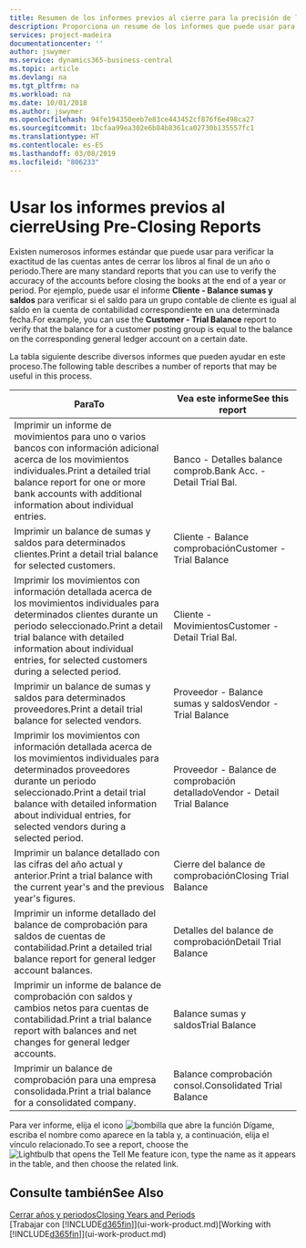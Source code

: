 ```yaml
---
title: Resumen de los informes previos al cierre para la precisión de las cuentas | Documentos de Microsoft
description: Proporciona un resume de los informes que puede usar para verificar la exactitud de las cuentas antes de cerrar los libros al final de un año o periodo.
services: project-madeira
documentationcenter: ''
author: jswymer
ms.service: dynamics365-business-central
ms.topic: article
ms.devlang: na
ms.tgt_pltfrm: na
ms.workload: na
ms.date: 10/01/2018
ms.author: jswymer
ms.openlocfilehash: 94fe194350eeb7e83ce443452cf876f6e498ca27
ms.sourcegitcommit: 1bcfaa99ea302e6b84b8361ca02730b135557fc1
ms.translationtype: HT
ms.contentlocale: es-ES
ms.lasthandoff: 03/08/2019
ms.locfileid: "806233"
---
```

# <a name="using-pre-closing-reports"></a><span data-ttu-id="26b9e-103">Usar los informes previos al cierre</span><span class="sxs-lookup"><span data-stu-id="26b9e-103">Using Pre-Closing Reports</span></span>
<span data-ttu-id="26b9e-104">Existen numerosos informes estándar que puede usar para verificar la exactitud de las cuentas antes de cerrar los libros al final de un año o periodo.</span><span class="sxs-lookup"><span data-stu-id="26b9e-104">There are many standard reports that you can use to verify the accuracy of the accounts before closing the books at the end of a year or period.</span></span> <span data-ttu-id="26b9e-105">Por ejemplo, puede usar el informe **Cliente - Balance sumas y saldos** para verificar si el saldo para un grupo contable de cliente es igual al saldo en la cuenta de contabilidad correspondiente en una determinada fecha.</span><span class="sxs-lookup"><span data-stu-id="26b9e-105">For example, you can use the **Customer - Trial Balance** report to verify that the balance for a customer posting group is equal to the balance on the corresponding general ledger account on a certain date.</span></span>

<span data-ttu-id="26b9e-106">La tabla siguiente describe diversos informes que pueden ayudar en este proceso.</span><span class="sxs-lookup"><span data-stu-id="26b9e-106">The following table describes a number of reports that may be useful in this process.</span></span>

| <span data-ttu-id="26b9e-107">Para</span><span class="sxs-lookup"><span data-stu-id="26b9e-107">To</span></span> | <span data-ttu-id="26b9e-108">Vea este informe</span><span class="sxs-lookup"><span data-stu-id="26b9e-108">See this report</span></span> |
| --- | --- |
| <span data-ttu-id="26b9e-109">Imprimir un informe de movimientos para uno o varios bancos con información adicional acerca de los movimientos individuales.</span><span class="sxs-lookup"><span data-stu-id="26b9e-109">Print a detailed trial balance report for one or more bank accounts with additional information about individual entries.</span></span> |<span data-ttu-id="26b9e-110">Banco - Detalles balance comprob.</span><span class="sxs-lookup"><span data-stu-id="26b9e-110">Bank Acc. - Detail Trial Bal.</span></span> |
| <span data-ttu-id="26b9e-111">Imprimir un balance de sumas y saldos para determinados clientes.</span><span class="sxs-lookup"><span data-stu-id="26b9e-111">Print a detail trial balance for selected customers.</span></span> |<span data-ttu-id="26b9e-112">Cliente - Balance comprobación</span><span class="sxs-lookup"><span data-stu-id="26b9e-112">Customer - Trial Balance</span></span> |
| <span data-ttu-id="26b9e-113">Imprimir los movimientos con información detallada acerca de los movimientos individuales para determinados clientes durante un periodo seleccionado.</span><span class="sxs-lookup"><span data-stu-id="26b9e-113">Print a detail trial balance with detailed information about individual entries, for selected customers during a selected period.</span></span> |<span data-ttu-id="26b9e-114">Cliente - Movimientos</span><span class="sxs-lookup"><span data-stu-id="26b9e-114">Customer - Detail Trial Bal.</span></span> |
| <span data-ttu-id="26b9e-115">Imprimir un balance de sumas y saldos para determinados proveedores.</span><span class="sxs-lookup"><span data-stu-id="26b9e-115">Print a detail trial balance for selected vendors.</span></span> |<span data-ttu-id="26b9e-116">Proveedor - Balance sumas y saldos</span><span class="sxs-lookup"><span data-stu-id="26b9e-116">Vendor - Trial Balance</span></span> |
| <span data-ttu-id="26b9e-117">Imprimir los movimientos con información detallada acerca de los movimientos individuales para determinados proveedores durante un periodo seleccionado.</span><span class="sxs-lookup"><span data-stu-id="26b9e-117">Print a detail trial balance with detailed information about individual entries, for selected vendors during a selected period.</span></span> |<span data-ttu-id="26b9e-118">Proveedor - Balance de comprobación detallado</span><span class="sxs-lookup"><span data-stu-id="26b9e-118">Vendor - Detail Trial Balance</span></span> |
| <span data-ttu-id="26b9e-119">Imprimir un balance detallado con las cifras del año actual y anterior.</span><span class="sxs-lookup"><span data-stu-id="26b9e-119">Print a trial balance with the current year's and the previous year's figures.</span></span> |<span data-ttu-id="26b9e-120">Cierre del balance de comprobación</span><span class="sxs-lookup"><span data-stu-id="26b9e-120">Closing Trial Balance</span></span> |
| <span data-ttu-id="26b9e-121">Imprimir un informe detallado del balance de comprobación para saldos de cuentas de contabilidad.</span><span class="sxs-lookup"><span data-stu-id="26b9e-121">Print a detailed trial balance report for general ledger account balances.</span></span> |<span data-ttu-id="26b9e-122">Detalles del balance de comprobación</span><span class="sxs-lookup"><span data-stu-id="26b9e-122">Detail Trial Balance</span></span> |
| <span data-ttu-id="26b9e-123">Imprimir un informe de balance de comprobación con saldos y cambios netos para cuentas de contabilidad.</span><span class="sxs-lookup"><span data-stu-id="26b9e-123">Print a trial balance report with balances and net changes for general ledger accounts.</span></span> |<span data-ttu-id="26b9e-124">Balance sumas y saldos</span><span class="sxs-lookup"><span data-stu-id="26b9e-124">Trial Balance</span></span> |
| <span data-ttu-id="26b9e-125">Imprimir un balance de comprobación para una empresa consolidada.</span><span class="sxs-lookup"><span data-stu-id="26b9e-125">Print a trial balance for a consolidated company.</span></span> |<span data-ttu-id="26b9e-126">Balance comprobación consol.</span><span class="sxs-lookup"><span data-stu-id="26b9e-126">Consolidated Trial Balance</span></span> |

<span data-ttu-id="26b9e-127">Para ver informe, elija el icono ![bombilla que abre la función Dígame](media/ui-search/search_small.png "Dígame que desea hacer"), escriba el nombre como aparece en la tabla y, a continuación, elija el vínculo relacionado.</span><span class="sxs-lookup"><span data-stu-id="26b9e-127">To see a report, choose the ![Lightbulb that opens the Tell Me feature](media/ui-search/search_small.png "Tell me what you want to do") icon, type the name as it appears in the table, and then choose the related link.</span></span>

## <a name="see-also"></a><span data-ttu-id="26b9e-128">Consulte también</span><span class="sxs-lookup"><span data-stu-id="26b9e-128">See Also</span></span>
[<span data-ttu-id="26b9e-129">Cerrar años y periodos</span><span class="sxs-lookup"><span data-stu-id="26b9e-129">Closing Years and Periods</span></span>](year-close-years-periods.md)  
<span data-ttu-id="26b9e-130">[Trabajar con [!INCLUDE[d365fin](includes/d365fin_md.md)]](ui-work-product.md)</span><span class="sxs-lookup"><span data-stu-id="26b9e-130">[Working with [!INCLUDE[d365fin](includes/d365fin_md.md)]](ui-work-product.md)</span></span>

